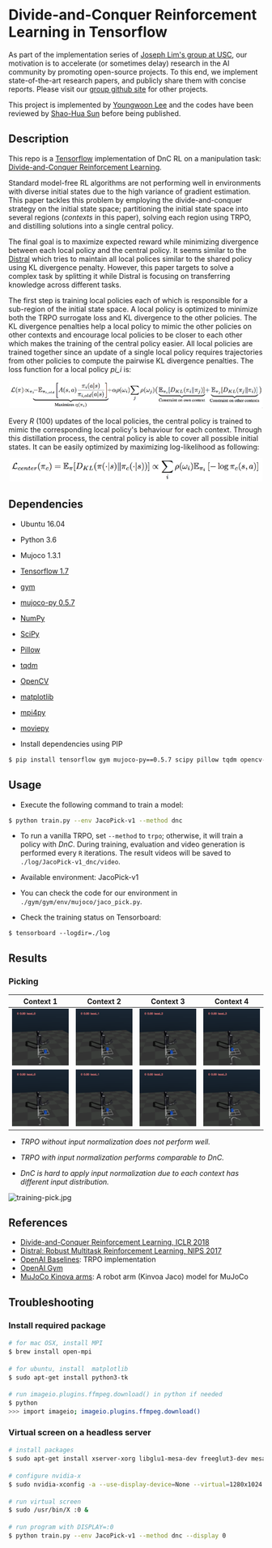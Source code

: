 # Divide-and-Conquer Reinforcement Learning in Tensorflow

As part of the implementation series of [Joseph Lim's group at USC](http://www-bcf.usc.edu/~limjj), our motivation is to accelerate (or sometimes delay) research in the AI community by promoting open-source projects. To this end, we implement state-of-the-art research papers, and publicly share them with concise reports. Please visit our [group github site](https://github.com/gitlimlab) for other projects.

This project is implemented by [Youngwoon Lee](https://github.com/youngwoon) and the codes have been reviewed by [Shao-Hua Sun](https://github.com/shaohua0116) before being published.

## Description

This repo is a [Tensorflow](https://www.tensorflow.org/) implementation of DnC RL on a manipulation task: [Divide-and-Conquer Reinforcement Learning](https://openreview.net/forum?id=rJwelMbR-).

Standard model-free RL algorithms are not performing well in environments with diverse initial states due to the high variance of gradient estimation. This paper tackles this problem by employing the divide-and-conquer strategy on the initial state space; partitioning the initial state space into several regions (*contexts* in this paper), solving each region using TRPO, and distilling solutions into a single central policy.

The final goal is to maximize expected reward while minimizing divergence between each local policy and the central policy. It seems similar to the [Distral](https://arxiv.org/abs/1707.04175) which tries to maintain all local polices similar to the shared policy using KL divergence penalty. However, this paper targets to solve a complex task by splitting it while Distral is focusing on transferring knowledge across different tasks.

The first step is training local policies each of which is responsible for a sub-region of the initial state space. A local policy is optimized to minimize both the TRPO surrogate loss and KL divergence to the other policies. The KL divergence penalties help a local policy to mimic the other policies on other contexts and encourage local policies to be closer to each other which makes the training of the central policy easier. All local policies are trained together since an update of a single local policy requires trajectories from other policies to compute the pairwise KL divergence penalties. The loss function for a local policy *pi_i* is:

<p align="center">
    <img src="assets/local_loss.png" width=500>
</p>

Every *R* (100) updates of the local policies, the central policy is trained to mimic the corresponding local policy's behaviour for each context. Through this distillation process, the central policy is able to cover all possible initial states. It can be easily optimized by maximizing log-likelihood as following:

<p align="center">
    <img src="assets/global_loss.png" width=500>
</p>

## Dependencies

- Ubuntu 16.04
- Python 3.6
- Mujoco 1.3.1
- [Tensorflow 1.7](https://www.tensorflow.org/)
- [gym](https://github.com/openai/gym)
- [mujoco-py 0.5.7](https://github.com/openai/mujoco-py)
- [NumPy](https://pypi.python.org/pypi/numpy)
- [SciPy](https://pypi.python.org/pypi/scipy)
- [Pillow](https://pillow.readthedocs.io/en/4.0.x/)
- [tqdm](https://github.com/tqdm/tqdm)
- [OpenCV](https://opencv.org/)
- [matplotlib](https://matplotlib.org/)
- [mpi4py](http://mpi4py.scipy.org/docs/)
- [moviepy](http://mpi4py.scipy.org/docs/)

- Install dependencies using PIP
```bash
$ pip install tensorflow gym mujoco-py==0.5.7 scipy pillow tqdm opencv-python matplotlib mpi4py moviepy
```

## Usage

- Execute the following command to train a model:

```bash
$ python train.py --env JacoPick-v1 --method dnc
```

- To run a vanilla TRPO, set `--method` to `trpo`; otherwise, it will train a policy with *DnC*.
  During training, evaluation and video generation is performed every `R` iterations. The result videos will be saved to `./log/JacoPick-v1_dnc/video`.
- Available environment: JacoPick-v1
- You can check the code for our environment in `./gym/gym/env/mujoco/jaco_pick.py`.


- Check the training status on Tensorboard:

```
$ tensorboard --logdir=./log
```

## Results

### Picking

|                Context 1               |                Context 2               |                Context 3               |                Context 4               |
| :------------------------------------: | :------------------------------------: | :------------------------------------: | :------------------------------------: |
| ![jaco_pick_1](assets/jaco_pick_1.gif) | ![jaco_pick_2](assets/jaco_pick_2.gif) | ![jaco_pick_3](assets/jaco_pick_3.gif) | ![jaco_pick_4](assets/jaco_pick_4.gif) |
| ![jaco_pick_1](assets/jaco_pick_1.gif) | ![jaco_pick_2](assets/jaco_pick_2.gif) | ![jaco_pick_3](assets/jaco_pick_3.gif) | ![jaco_pick_4](assets/jaco_pick_4.gif) |


- *TRPO without input normalization does not perform well.*

- *TRPO with input normalization performs comparable to DnC.*

- *DnC is hard to apply input normalization due to each context has different input distribution.*


![training-pick.jpg](assets/training_pick.png)


## References

- [Divide-and-Conquer Reinforcement Learning, ICLR 2018](https://openreview.net/forum?id=rJwelMbR-)
- [Distral: Robust Multitask Reinforcement Learning, NIPS 2017](https://arxiv.org/abs/1707.04175)
- [OpenAI Baselines](https://github.com/openai/baselines): TRPO implementation
- [OpenAI Gym](https://github.com/openai/gym)
- [MuJoCo Kinova arms](http://www.mujoco.org/forum/index.php?resources/kinova-arms.12/): A robot arm (Kinvoa Jaco) model for MuJoCo


## Troubleshooting

### Install required package

```bash
# for mac OSX, install MPI
$ brew install open-mpi

# for ubuntu, install  matplotlib
$ sudo apt-get install python3-tk

# run imageio.plugins.ffmpeg.download() in python if needed
$ python
>>> import imageio; imageio.plugins.ffmpeg.download()
```

### Virtual screen on a headless server

```bash
# install packages
$ sudo apt-get install xserver-xorg libglu1-mesa-dev freeglut3-dev mesa-common-dev libxmu-dev libxi-dev

# configure nvidia-x
$ sudo nvidia-xconfig -a --use-display-device=None --virtual=1280x1024

# run virtual screen
$ sudo /usr/bin/X :0 &

# run program with DISPLAY=:0
$ python train.py --env JacoPick-v1 --method dnc --display 0
```
